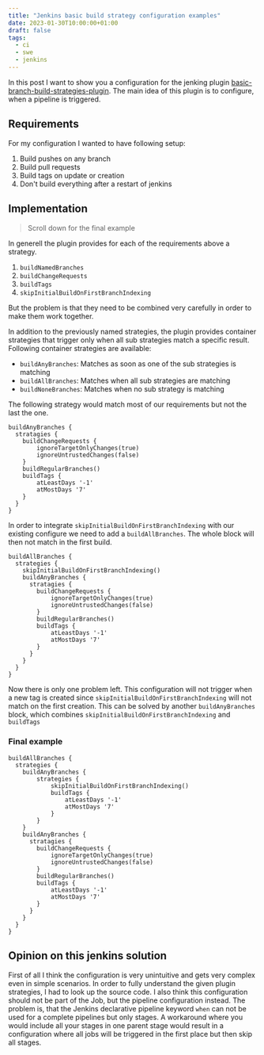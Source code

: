 ```yaml
---
title: "Jenkins basic build strategy configuration examples"
date: 2023-01-30T10:00:00+01:00
draft: false
tags: 
  - ci
  - swe
  - jenkins
---
```


In this post I want to show you a configuration for the jenking plugin [basic-branch-build-strategies-plugin](https://github.com/jenkinsci/basic-branch-build-strategies-plugin). The main idea of this plugin is to configure, when a pipeline is triggered. 

## Requirements

For my configuration I wanted to have following setup:
1. Build pushes on any branch
2. Build pull requests
3. Build tags on update or creation
4. Don't build everything after a restart of jenkins

## Implementation

> Scroll down for the final example

In generell the plugin provides for each of the requirements above a strategy.

1. `buildNamedBranches`
2. `buildChangeRequests`
3. `buildTags`
4. `skipInitialBuildOnFirstBranchIndexing`

But the problem is that they need to be combined very carefully in order to make them work together.

In addition to the previously named strategies, the plugin provides container strategies that trigger only when all sub strategies match a specific result. Following container strategies are available:

- `buildAnyBranches`: Matches as soon as one of the sub strategies is matching
- `buildAllBranches`: Matches when all sub strategies are matching
- `buildNoneBranches`: Matches when no sub strategy is matching

The following strategy would match most of our requirements but not the last the one.

```
buildAnyBranches {
  stratagies {
    buildChangeRequests {
        ignoreTargetOnlyChanges(true)
        ignoreUntrustedChanges(false)
    }
    buildRegularBranches()
    buildTags {
        atLeastDays '-1'
        atMostDays '7'
    }
  }
}
```

In order to integrate `skipInitialBuildOnFirstBranchIndexing` with our existing configure we need to add a `buildAllBranches`. The whole block will then not match in the first build.

```
buildAllBranches {
  strategies {
    skipInitialBuildOnFirstBranchIndexing()
    buildAnyBranches {
      stratagies {
        buildChangeRequests {
            ignoreTargetOnlyChanges(true)
            ignoreUntrustedChanges(false)
        }
        buildRegularBranches()
        buildTags {
            atLeastDays '-1'
            atMostDays '7'
        }
      }
    }
  }
}
```

Now there is only one problem left. This configuration will not trigger when a new tag is created since `skipInitialBuildOnFirstBranchIndexing` will not match on the first creation. This can be solved by another `buildAnyBranches` block, which combines `skipInitialBuildOnFirstBranchIndexing` and `buildTags`

### Final example

```
buildAllBranches {
  strategies {
    buildAnyBranches {
        strategies {
            skipInitialBuildOnFirstBranchIndexing()
            buildTags {
                atLeastDays '-1'
                atMostDays '7'
            }
        }
    }
    buildAnyBranches {
      stratagies {
        buildChangeRequests {
            ignoreTargetOnlyChanges(true)
            ignoreUntrustedChanges(false)
        }
        buildRegularBranches()
        buildTags {
            atLeastDays '-1'
            atMostDays '7'
        }
      }
    }
  }
}
```

## Opinion on this jenkins solution

First of all I think the configuration is very unintuitive and gets very complex even in  simple scenarios. In order to fully understand the given plugin strategies, I had to look up the source code. I also think this configuration should not be part of the Job, but the pipeline configuration instead. The problem is, that the Jenkins declarative pipeline keyword `when` can not be used for a complete pipelines but only stages. A workaround where you would include all your stages in one parent stage would result in a configuration where all jobs will be triggered in the first place but then skip all stages.
